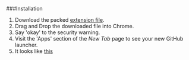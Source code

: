 ###Installation
1. Download the packed [extension file](https://github.com/adityamenon/google-chrome-github-launcher/raw/master/google-chrome-github-launcher.crx).
2. Drag and Drop the downloaded file into Chrome.
3. Say 'okay' to the security warning.
4. Visit the 'Apps' section of the *New Tab* page to see your new GitHub launcher.
5. It looks like [this](https://github.com/adityamenon/google-chrome-github-launcher/raw/master/preview.png)